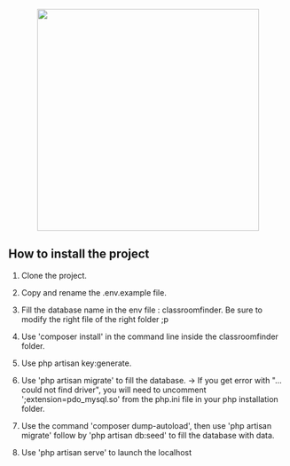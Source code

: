 <p align="center"><img src="https://res.cloudinary.com/dtfbvvkyp/image/upload/v1566331377/laravel-logolockup-cmyk-red.svg" width="400"></p>


## How to install the project

1. Clone the project.

2. Copy and rename the .env.example file.

3. Fill the database name in the env file : classroomfinder.
    Be sure to modify the right file of the right folder ;p

4. Use 'composer install' in the command line  inside the classroomfinder folder.

5. Use php artisan key:generate.

6. Use 'php artisan migrate' to fill the database.
    -> If you get error with "... could not find driver", you will need to uncomment ';extension=pdo_mysql.so' from the php.ini file in your php installation folder.

7. Use the command 'composer dump-autoload', then use 
    'php artisan migrate' follow by 'php artisan db:seed' to fill the database with data.
    
8. Use 'php artisan serve' to launch the localhost
